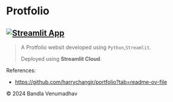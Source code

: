 # Protfolio

[![Streamlit App](https://static.streamlit.io/badges/streamlit_badge_black_white.svg)](https://bandla-venumadhav-resume.streamlit.app/)
---
> A Protfolio websit developed using  `Python`,`Streamlit`.
> 
> Deployed using **Streamlit Cloud**.

References:
 - https://github.com/harrychangjr/portfolio?tab=readme-ov-file

&copy; 2024 Bandla Venumadhav
